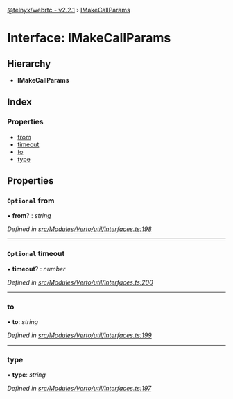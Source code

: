 [@telnyx/webrtc - v2.2.1](../README.md) › [IMakeCallParams](imakecallparams.md)

# Interface: IMakeCallParams

## Hierarchy

* **IMakeCallParams**

## Index

### Properties

* [from](imakecallparams.md#optional-from)
* [timeout](imakecallparams.md#optional-timeout)
* [to](imakecallparams.md#to)
* [type](imakecallparams.md#type)

## Properties

### `Optional` from

• **from**? : *string*

*Defined in [src/Modules/Verto/util/interfaces.ts:198](https://github.com/team-telnyx/webrtc/blob/8cdca06/packages/js/src/Modules/Verto/util/interfaces.ts#L198)*

___

### `Optional` timeout

• **timeout**? : *number*

*Defined in [src/Modules/Verto/util/interfaces.ts:200](https://github.com/team-telnyx/webrtc/blob/8cdca06/packages/js/src/Modules/Verto/util/interfaces.ts#L200)*

___

###  to

• **to**: *string*

*Defined in [src/Modules/Verto/util/interfaces.ts:199](https://github.com/team-telnyx/webrtc/blob/8cdca06/packages/js/src/Modules/Verto/util/interfaces.ts#L199)*

___

###  type

• **type**: *string*

*Defined in [src/Modules/Verto/util/interfaces.ts:197](https://github.com/team-telnyx/webrtc/blob/8cdca06/packages/js/src/Modules/Verto/util/interfaces.ts#L197)*
